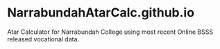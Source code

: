 # NarrabundahAtarCalc.github.io
Atar Calculator for Narrabundah College using most recent Online BSSS released vocational data.
